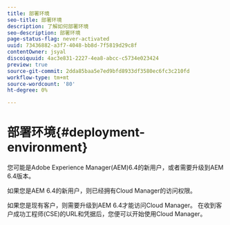 ```yaml
---
title: 部署环境
seo-title: 部署环境
description: 了解如何部署环境
seo-description: 部署环境
page-status-flag: never-activated
uuid: 73436882-a3f7-4048-bb8d-7f5819d29c8f
contentOwner: jsyal
discoiquuid: 4ac3e831-2227-4ea8-abcc-c5734e023424
preview: true
source-git-commit: 2dda85baa5e7ed9bfd8933df3580ec6fc3c210fd
workflow-type: tm+mt
source-wordcount: '80'
ht-degree: 0%

---
```



# 部署环境{#deployment-environment}

您可能是Adobe Experience Manager(AEM)6.4的新用户，或者需要升级到AEM 6.4版本。

如果您是AEM 6.4的新用户，则已经拥有Cloud Manager的访问权限。

如果您是现有客户，则需要升级到AEM 6.4才能访问Cloud Manager。 在收到客户成功工程师(CSE)的URL和凭据后，您便可以开始使用Cloud Manager。
